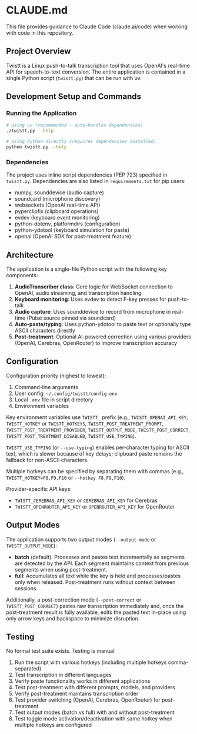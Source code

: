 # CLAUDE.md

This file provides guidance to Claude Code (claude.ai/code) when working with code in this repository.

## Project Overview

Twistt is a Linux push-to-talk transcription tool that uses OpenAI's real-time API for speech-to-text conversion. The entire application is contained in a single Python script (`twistt.py`) that can be run with uv.

## Development Setup and Commands

### Running the Application

```bash
# Using uv (recommended - auto-handles dependencies)
./twistt.py --help

# Using Python directly (requires dependencies installed)
python twistt.py --help
```

### Dependencies

The project uses inline script dependencies (PEP 723) specified in `twistt.py`. Dependencies are also listed in `requirements.txt` for pip users:
- numpy, sounddevice (audio capture)
- soundcard (microphone discovery)
- websockets (OpenAI real-time API)
- pyperclipfix (clipboard operations)
- evdev (keyboard event monitoring)
- python-dotenv, platformdirs (configuration)
- python-ydotool (keyboard simulation for paste)
- openai (OpenAI SDK for post-treatment feature)

## Architecture

The application is a single-file Python script with the following key components:

1. **AudioTranscriber class**: Core logic for WebSocket connection to OpenAI, audio streaming, and transcription handling
2. **Keyboard monitoring**: Uses evdev to detect F-key presses for push-to-talk
3. **Audio capture**: Uses sounddevice to record from microphone in real-time (Pulse source pinned via soundcard)
4. **Auto-paste/typing**: Uses python-ydotool to paste text or optionally type ASCII characters directly
5. **Post-treatment**: Optional AI-powered correction using various providers (OpenAI, Cerebras, OpenRouter) to improve transcription accuracy

## Configuration

Configuration priority (highest to lowest):
1. Command-line arguments
2. User config: `~/.config/twistt/config.env`
3. Local `.env` file in script directory
4. Environment variables

Key environment variables use `TWISTT_` prefix (e.g., `TWISTT_OPENAI_API_KEY`, `TWISTT_HOTKEY` or `TWISTT_HOTKEYS`, `TWISTT_POST_TREATMENT_PROMPT`, `TWISTT_POST_TREATMENT_PROVIDER`, `TWISTT_OUTPUT_MODE`, `TWISTT_POST_CORRECT`, `TWISTT_POST_TREATMENT_DISABLED`, `TWISTT_USE_TYPING`).

`TWISTT_USE_TYPING` (or `--use-typing`) enables per-character typing for ASCII text, which is slower because of key delays; clipboard paste remains the fallback for non-ASCII characters.

Multiple hotkeys can be specified by separating them with commas (e.g., `TWISTT_HOTKEY=F8,F9,F10` or `--hotkey F8,F9,F10`).

Provider-specific API keys:
- `TWISTT_CEREBRAS_API_KEY` or `CEREBRAS_API_KEY` for Cerebras
- `TWISTT_OPENROUTER_API_KEY` or `OPENROUTER_API_KEY` for OpenRouter

## Output Modes

The application supports two output modes (`--output-mode` or `TWISTT_OUTPUT_MODE`):
- **batch** (default): Processes and pastes text incrementally as segments are detected by the API. Each segment maintains context from previous segments when using post-treatment.
- **full**: Accumulates all text while the key is held and processes/pastes only when released. Post-treatment runs without context between sessions.

Additionally, a post-correction mode (`--post-correct` or `TWISTT_POST_CORRECT`) pastes raw transcription immediately and, once the post-treatment result is fully available, edits the pasted text in-place using only arrow keys and backspace to minimize disruption.

## Testing

No formal test suite exists. Testing is manual:
1. Run the script with various hotkeys (including multiple hotkeys comma-separated)
2. Test transcription in different languages
3. Verify paste functionality works in different applications
4. Test post-treatment with different prompts, models, and providers
5. Verify post-treatment maintains transcription order
6. Test provider switching (OpenAI, Cerebras, OpenRouter) for post-treatment
7. Test output modes (batch vs full) with and without post-treatment
8. Test toggle mode activation/deactivation with same hotkey when multiple hotkeys are configured
